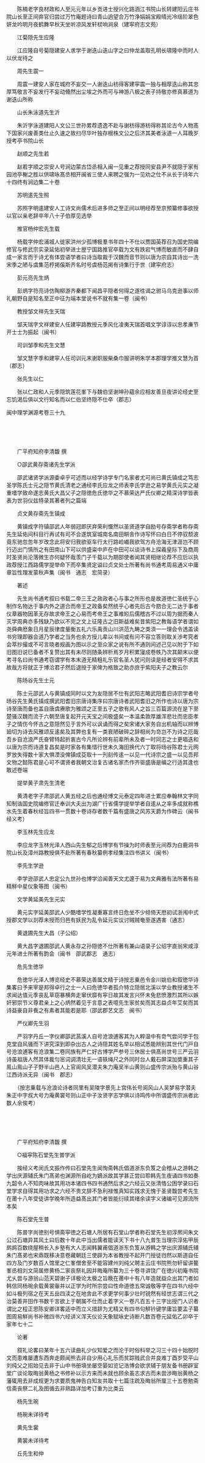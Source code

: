 <!-- { "loadSidebar": true } -->
　　陈楠老字良材政和人至元元年以乡贡进士授兴化路涵江书院山长转建阳云庄书院山长至正间弃官归尝过万竹庵题诗曰青山逈望合万竹浄娟娟宝殿晴光冷瑶阶翠色妍龙吟明月夜鹤舞早秋天坐听凉风发轩棂响涧泉（建寜府志文苑）

　　江菊隠先生应隆

　　江应隆自号菊隠建安人求学于谢迭山迭山字之曰仲龙盖取孔明长啸隆中而时人以伏龙待之

　　周先生震一

　　周震一建安人家在城府不妄交一人谢迭山枋得客建寜震一独与相厚迭山称其忠厚笃敬言不妄发行不妄动翛然出尘埃之外而可与神游八极之表子持敬亦修真慕道为谢迭山所称

　　山长朱泳道先生沂

　　朱沂字泳道建阳人文公三世孙累荐遗逸不赴与谢枋得游枋得称其论古今人物髙下国家兴废善类仕止久速之故扫尽华叶独存根株文公之后济其美者泳道一人耳晚岁授考亭书院山长

　　赵顺之先生若

　　赵若字顺之崇安人号涧边蒙古岱丞相入闽一见重之荐授同安县尹不就隠于家有园池亭榭之胜以供啸咏髙丞相开闽省三使人来聘之强为一见劝之仕不从长于诗年六十四终有涧边集二十卷

　　苏明逺先生照

　　苏照字明逺建安人工诗文尚儒术后进多师之至正间以明经荐至京预纂修事欲授以官以亲老辞卒年八十子伯厚见选举

　　推官杨仲宏先生载

　　杨载字仲宏浦城人徙家洪州少孤博极羣书年四十不仕以贾国英荐召为国史院编修官与修武宗实录延佑初举进士歴宁国路推官卒载为文有跌宕气博而敏直而不肆自成一家言而于诗尤有体尝语学者曰诗当取裁于汉魏而音节则以唐为宗自其诗出一洗宋季之陋与虞集范梈掲傒斯齐名时号虞杨范掲有诗集行于世（建寜府志）

　　彭元亮先生炳

　　彭炳字符亮诗仿陶柳游齐秦都下闻昌平隠者何得之遂徃谒之驸马乌克逊事以师礼朝野自是知名至正中征为端本堂说书不就有集一卷（闽书）

　　教授邹文祥先生天瑞

　　邹天瑞字文祥建安人任建寜路教授元季风化凌夷天瑞首唱文学谆谆以忠孝亷节开士士为振起（闽书）

　　司训邹季和先生文慧

　　邹文慧字季和建寜人任司训元末谢职服柴桑巾服讲明朱学本郡理学推文慧为首（郡志）

　　张先生以仁

　　张以仁政和人元季隠筑莲花峯下与魏伯坚谢坤孙藴余应相友善旦夜讲论经史至忘饥渇后俱以文行知名而以仁伯坚终隠不仕卒（郡志） 

闽中理学渊源考卷三十九

　

　　

　　广平府知府李清馥 撰

　　○邵武黄存斋诸先生学派

　　邵武诸贤学派源委卓乎可述而以经学诗学专门名家者尤可尚已黄氏镇成之笃志圣学陈氏士元之隠节黄氏清老之通经李氏应龙之师表李氏学逊之易学黄氏元实之凝重嗜学致命遂志黄氏大昌父子之隠徳危氏徳华之不慕荣达严氏仪卿之精深诗学皆表表为世羽仪兹特录其著者列之篇端

　　贞文黄存斋先生镇成

　　黄镇成字符镇邵武人年弱冠即厌弃荣利慨然以圣贤道学自励号存斋学者称存斋先生延佑间科目行再试有司不合遂筑室城南名南田畊舎作诗写怀曰白日不停驭颓波竟东驰忽忽年岁改念此将安归我欲驱车行太行路崄巇我欲驾方舟沧海无津涯岂不顾行迈出门慎所之有田南山下可以供盛粢中庐在中田可以谈诗书上探羲皇际下及商周时圣贤尚沦落微生亦何疑怀哉羡门子千载以为期部使者闻其贤相继论荐不应后以执政荐授江西路儒学提举命下而卒集贤定谥曰贞文处士所著有尚书通考周易通义中庸章旨性理发蒙秋声集（闽书　通志　宏简录）

　　著述

　　先生尚书通考叙曰书载二帝三王之政政者心与事之所形也是故道徳仁圣统乎心制作名物达于事内外之道合而帝王之政备矣然统乎心者先后古今脗合无二达于事者仪章器物因革无存故求帝王之心易而考帝王之事难矧后儒稽古不过以周为据而秦人灭学周典亦多残缺乃欲以不完之文上征隆古之旧斯益难矣昔紫阳之教每语学者谓如尧舜典厯象日月星辰律度量衡五礼六乐禹贡山川洪范九畴之类湏一一理会令透盖读书穷理即器会道乃学者之当务也余方授儿辈以书间或有问不容立答则取关渉考究者会萃抄撮或不可言晓者规画为图以示之至众家之说有所不通则间述己见以附于下如旧图旧说巳备者不复赘出其有未尽则随条辨析焉岁月积累寖成卷帙乃次其颠末以便考寻名曰尚书通考窃谓学有本末道无精粗礼乐官名圣人犹问则读是经者安得不求其故哉方将就正于博洽君子然后退授于家俾为格致之助亦庻乎紫阳夫子之教云尔

　　陈旸谷先生士元

　　陈士元邵武人与黄镇成同时以文为友隠居不仕有武阳志略武阳耆旧诗宗学者号旸谷先生黄氏镇成撰武阳耆旧宗唐诗集序曰宗唐诗者武阳耆旧之所作也诗以唐为宗诗至唐而备也盖自唐虞赓歌为雅颂之正至五子之歌有风人之旨三百篇源流在是下至楚骚汉魏而流于六朝至唐复起开元天宝之间极盛矣一本温柔敦厚雄浑悲壮而忠臣孝子之情伤今怀古之意隠然见于言外可以讽诵而得之矣宋诸大家务自出机轴而以辨博廹切为诗去风雅颂反逺矣及其弊也复有一类衰陋破碎之辞相尚为竒岂不为诗之厄哉吾乡自沧浪严氏奋臂特起折衷古今凡所论辨有前辈所未及者一时同志之士更唱迭和以唐为宗而诗道复昌矣是时家各有集惜行世未久海田换代六丁取将旸谷陈君士元网罗放失得数十家大惧湮没俾镇成芟取十一刋刻传逺一以见一代诗宗之盛一以见吾邦文物之懿陈君是心可不谓贤者我朝文治复古诸名家杰作齐驱盛唐是编之行适其逢也敢述卷端

　　提举黄子肃先生清老

　　黄清老字子肃邵武人黄五经之后也通经博文元泰定四年进士累应奉翰林文字同知制诰国史院编修官迁奉训大夫出为湖广行省儒学提举学者自逺从之率多成就称樵水先生着春秋经旨四书一贯数十卷诗存者数千篇有盛唐之风苏天爵为作碑云（闽书　经义考）

　　李玉林先生应龙

　　李应龙字玉林光泽人西山先生郁之后博学有节操为时师表至元间荐为白鹿洞书院山长及漳州路教授俱不赴所著有春秋纂例孝经集注四书讲义（闽书）

　　李先生学逊

　　李学逊邵武人忠定公九世孙也博学洽闻善天文尤邃于易为文典雅有法所著有易精觧中星仪象等图（闽书）

　　文学黄延美先生元实

　　黄元实字延美邵武人少酷嗜学性凝重寡言终日危坐不少倾倚天厯初试浙闱中式授郡文学以剡荐未授而归邑有妖民为乱令延元实议讨贼贼奄至遂遇害（通志）

　　黄退圃先生大昌（子公绍）

　　黄大昌字退圃邵武人黄永存之孙隠徳不仕所著有兼山语录子公绍字直翁宋咸淳元年进士所著有韵会（闽书　邵武郡志　通志）

　　危先生徳华

　　危徳华光泽人博览经史不慕荣达善属文精于诗按志乗邑令金川姚伯和叙徳华诗集畧曰予来宰是邦得卓行之士一人曰危徳华者孤介特立隠居北溪以学业教授诸生不求闻达值元季丧乱草窃暴横奔走窜伏靡有寜日故其发言兴怀未免悲愤激烈其所以嫉奸邪崇节义尊君亲上之心炳然着见于言意之表噫先生家贫矣而其志益贞年艾矣而其诗益豪自非飬之有素者其能若是耶（邵武郡艺文志　闽书）

　　严仪卿先生羽

　　严羽字丹丘一字仪卿邵武莒溪人自号沧浪逋客其为人粹温中有竒气尝问学于包克堂自风骚而下讲究深到即杂出古人之诗隠其姓名举以相试悉能辨别其世代门戸自号沧浪逋客有沧浪集二卷同族有严仁好古博学严参号三休居士俱髙尚世号三严云羽诗虽祖唐人然其体裁匀宻词调清壮无一语轶绳尺之外同时台人戴石屏深加奬重其子鳯山鳯山子子野半山邑人上官阆风吴潜夫朱力庵吴半山黄则山盛传宗派殆与黄山谷江西诗派无异（闽书　郡志）

　　（按志乗载与沧浪论诗者同里有吴陵字景先上宫伟长号阆风山人吴梦易字潜夫朱正中字叔大号力庵黄裳号则山正中子汝贤字志学俱以诗鸣传中所谓盛传宗派者此数人余俟考） 

　
　

　　

　　广平府知府李清馥 撰

　　○福寜陈石堂先生普学派

　　按经义考闵氏文振作传曰石堂先生闻恂斋韩氏倡道浙东负笈之会稽从之游韩之学出庆源辅氏朱门髙弟也渊源所自屹为嫡派故其学甚正尝曰聆韩先生夜诵四书如奏九韶令人不知肉味故其用功本诸四书四书通然后求之六经云又张清恪公困学录曰石堂学求自得其用功求之六经不贵文辞不急利禄惟真知实践求无愧于圣贤馥尝考先生在莆十八年受徒讲学晚年所造益髙出其门者皆能衍续其绪余读字义诸编可见源流所本矣

　　陈石堂先生普

　　陈普字尚徳别号惧斋寜徳之石塘人所居有石堂山学者称石堂先生初淳熈间朱文公过石塘异其风土曰后数十年此中当出儒者能读天下书十八九普生当理宗淳佑甲辰鹧鸪百数绕屋稍长入乡塾有大人志闻韩翼甫倡道浙东负笈从游韩之学出庆源辅氏辅朱门髙弟也宋鼎既移决意卷藏朝廷三使辟为本省教授不起开门授徒岿然以斯道自任四方及门岁数百人馆里之仁峯僧舍至不能容建州刘纯父聘主云庄书院熊勿轩留讲鳌峯丞相刘文简属修黄杨二家丧祭礼因并晦庵所纂为三十卷寻讲饶广在徳兴初庵书院尤乆尝与游翁山范天碧谢子详极论太极之旨晚在莆中十有八年造就益众出其门者如韩信同杨琬余载黄裳軰并以正学为时所宗尝曰性命道徳五常诚敬等字在四书六经中如斗极列宿之在天五岳四渎之在地舎此不求更学何事少壮时锐然有经世志谓三代之治莫善井田作书数千言欲上于朝属不仕而止着字义一卷凡百五十三字出授门人识者谓比之程正思陈安卿详畧适中而立义措辞为尤精又有四书句觧钤键学庸旨要孟子纂图周易觧尚书补微四书六经讲义浑天仪论天象赋咏史诗断凡数百卷元延佑乙卯卒于家年七十二

　　论著

　　叙礼论畧曰某年十五六读曲礼少仪知爱之而沦于时俗科举之习三十四十始脱时文而患难屡遭东西奔走颇闻熊去非自少用心礼乐而贫踪贱武合并良难丁酉岁受平山刘纯父之招始见去非于山中书册填坐屡空晏如览记浩博会欲求辅于朋友备书册辟室堂广谈论取晦翁黄杨之书修补以示方来而未就也顾余虽志求古而未尝渉晦翁黄杨之藩辄用去非成规更为求要质鬼神告白知友共取十七篇注疏及晦翁所厘三十五卷勉斋信斋丧祭二礼及图循去非熟路详加考订重为比类云

　　杨先生琬

　　杨琬未详待考

　　黄先生裳

　　黄裳未详待考

　　丘先生和仲

